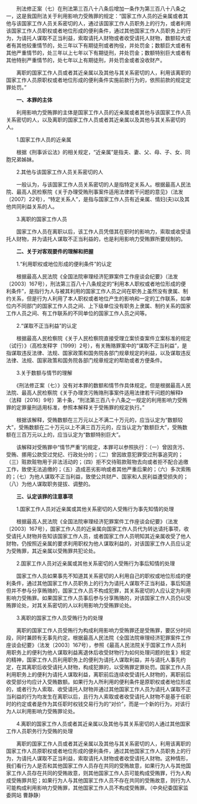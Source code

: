 　　刑法修正案（七）在刑法第三百八十八条后增加一条作为第三百八十八条之一，这是我国刑法关于利用影响力受贿罪的规定：“国家工作人员的近亲属或者其他与该国家工作人员关系密切的人，通过该国家工作人员职务上的行为，或者利用该国家工作人员职权或者地位形成的便利条件，通过其他国家工作人员职务上的行为，为请托人谋取不正当利益，索取请托人财物或者收受请托人财物，数额较大或者有其他较重情节的，处三年以下有期徒刑或者拘役，并处罚金；数额巨大或者有其他严重情节的，处三年以上七年以下有期徒刑，并处罚金；数额特别巨大或者有其他特别严重情节的，处七年以上有期徒刑，并处罚金或者没收财产。

　　离职的国家工作人员或者其近亲属以及其他与其关系密切的人，利用该离职的国家工作人员原职权或者地位形成的便利条件实施前款行为的，依照前款的规定定罪处罚。”

　　**一、本罪的主体**

　　利用影响力受贿罪的主体是国家工作人员的近亲属或者其他与该国家工作人员关系密切的人，以及离职的国家工作人员或者其近亲属以及其他与其关系密切的人。

　　1.国家工作人员的近亲属

　　根据《刑事诉讼法》的相关规定，“近亲属”是指夫、妻、父、母、子、女、同胞兄弟姊妹。

　　2.其他与该国家工作人员关系密切的人

　　一般认为，与该国家工作人员关系密切的人是指特定关系人。根据最高人民法院、最高人民检察院《关于办理受贿刑事案件适用法律若干问题的意见》（法发〔2007〕22号），“特定关系人”，是指与国家工作人员有近亲属、情妇(夫)以及其他共同利益关系的人。

　　3.离职的国家工作人员

　　国家工作人员在离职以后，该工作人员凭借其在职时的影响力，索取或收受请托人财物，并为请托人谋取不正当利益的，也是利用影响力受贿罪所要规制的。

　　**二、关于对客观要件的理解和把握**

　　1.“利用职权或地位形成的便利条件”的认定

　　根据最高人民法院《全国法院审理经济犯罪案件工作座谈会纪要》（法发〔2003〕167号），刑法第三百八十八条规定的“利用本人职权或者地位形成的便利条件”，是指行为人与被其利用的国家工作人员之间在职务上虽然没有隶属、制约关系，但是行为人利用了本人职权或者地位产生的影响和一定的工作联系，如单位内不同部门的国家工作人员之间、上下级单位没有职务上隶属、制约关系的国家工作人员之间、有工作联系的不同单位的国家工作人员之间等。

　　2.“谋取不正当利益”的认定

　　根据最高人民检察院《关于人民检察院直接受理立案侦查案件立案标准的规定（试行）》（高检发释字〔1999〕2号），有关贿赂罪案中的“谋取不正当利益”，是指谋取违反法律、法规、国家政策和国务院各部门规章规定的利益，以及谋取违反法律、法规、国家政策和国务院各部门规章规定的帮助或者方便条件。

　　3.关于数额与情节的理解

　　《刑法修正案（七）》没有对本罪的数额和情节作具体规定。但是根据最高人民法院、最高人民检察院《关于办理贪污贿赂刑事案件适用法律若干问题的解释》（法释〔2016〕9号）第十条，“刑法第三百八十八条之一规定的利用影响力受贿罪的定罪量刑适用标准，参照本解释关于受贿罪的规定执行。”

　　根据该解释，受贿数额在三万元以上不满二十万元的，应当认定为“数额较大”，受贿数额在二十万元以上不满三百万元的，应当认定为“数额巨大”，受贿数额在三百万元以上的，应当认定为“数额特别巨大”。

　　该解释对受贿罪中“情节严重”的规定，本罪可以参照执行：（一）曾因贪污、受贿、挪用公款受过党纪、行政处分的；（二）曾因故意犯罪受过刑事追究的；（三）赃款赃物用于非法活动的；（四）拒不交待赃款赃物去向或者拒不配合追缴工作，致使无法追缴的；（五）造成恶劣影响或者其他严重后果的；（六）多次索贿的；（七）为他人谋取不正当利益，致使公共财产、国家和人民利益遭受损失的；（八）为他人谋取职务提拔、调整的。

　　**三、认定该罪的注意事项**

　　1.国家工作人员对近亲属或其他关系密切的人受贿行为事先知情的处理

　　根据最高人民法院《全国法院审理经济犯罪案件工作座谈会纪要》（法发〔2003〕167号），国家工作人员的近亲属向国家工作人员代为转达请托事项，收受请托人财物并告知该国家工作人员，或者国家工作人员明知其近亲属收受了他人财物，仍按照近亲属的要求利用职权为他人谋取利益的，对该国家工作人员应认定为受贿罪，其近亲属以受贿罪共犯论处。

　　2.国家工作人员对近亲属或其他关系密切的人受贿行为事后知情的处理

　　国家工作人员如果事先不知道其关系密切的人利用自己的职权或地位形成的便利条件，通过其他国家工作人员职务上的行为为请托人谋取不正当利益，事后知道但并不参与分享贿赂的，国家工作人员不构成犯罪，其关系密切的人应认定为利用影响力受贿罪。如果国家工作人员事后参与分享贿赂的，对该国家工作人员仍以受贿罪论处，对其关系密切的人以利用影响力受贿罪论处。

　　3.离职的国家工作人员受贿行为的处理

　　离职的国家工作人员受贿行为构成利用影响力受贿罪还是受贿罪，要区分时间段，同时兼顾有无事先约定。根据最高人民法院《全国法院审理经济犯罪案件工作座谈会纪要》（法发〔2003〕167号），参照《最高人民法院关于国家工作人员利用职务上的便利为他人谋取利益离退休后收受财物行为如何处理问题的批复》规定的精神，国家工作人员利用职务上的便利为请托人谋取利益，并与请托人事先约定，在其离职后收受请托人财物，构成犯罪的，以受贿罪定罪处罚。国家工作人员利用职务上的便利为请托人谋取利益，离职前后连续收受请托人财物的，离职前后收受部分均应计入受贿数额。如果行为人所利用的便利条件是原职权或者地位形成的，或者行为人索取、收受请托人财物并通过其他国家工作人员为请托人谋取不正当利益的行为均发生在离职以后，且行为人索取或者收受请托人财物不是基于任职时的约定或者是作为其任职时权钱交易行为的“对价”，而是一个新的行为，对该行为人以利用影响力受贿罪论处。

　　4.离职的国家工作人员或者其近亲属以及其他与其关系密切的人通过其他国家工作人员职务行为受贿的处理

　　离职的国家工作人员或者其近亲属以及其他与其关系密切的人，利用该离职的国家工作人员原职权或者地位形成的便利条件，通过其他国家工作人员职务上的行为，为请托人谋取不正当利益，索取请托人财物或者收受请托人财物。这种情形，我们看行为人是否和其他国家工作人员存在共同的受贿故意，如果行为人与其他国家工作人员存在共同的受贿故意，则其他国家工作人员可能构成受贿罪，行为人构成受贿罪共犯；如果行为人与其他国家工作人员不存在共同的受贿故意，则行为人可能构成利用影响力受贿罪，其他国家工作人员不构成受贿罪。（中央纪委国家监委网站 曹静静）